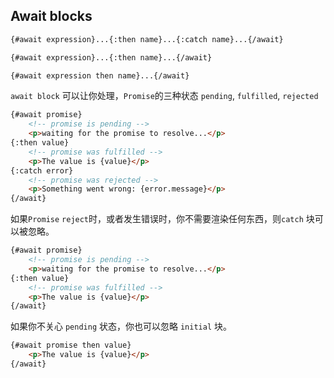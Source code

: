 ## Await blocks

```html
{#await expression}...{:then name}...{:catch name}...{/await}

{#await expression}...{:then name}...{/await}

{#await expression then name}...{/await}
```

`await block` 可以让你处理，`Promise`的三种状态 `pending`, `fulfilled`, `rejected`

```html
{#await promise}
	<!-- promise is pending -->
	<p>waiting for the promise to resolve...</p>
{:then value}
	<!-- promise was fulfilled -->
	<p>The value is {value}</p>
{:catch error}
	<!-- promise was rejected -->
	<p>Something went wrong: {error.message}</p>
{/await}
```

如果`Promise` `reject`时，或者发生错误时，你不需要渲染任何东西，则`catch` 块可以被忽略。

```html
{#await promise}
	<!-- promise is pending -->
	<p>waiting for the promise to resolve...</p>
{:then value}
	<!-- promise was fulfilled -->
	<p>The value is {value}</p>
{/await}
```

如果你不关心 `pending` 状态，你也可以忽略 `initial` 块。

```html
{#await promise then value}
	<p>The value is {value}</p>
{/await}
```

 